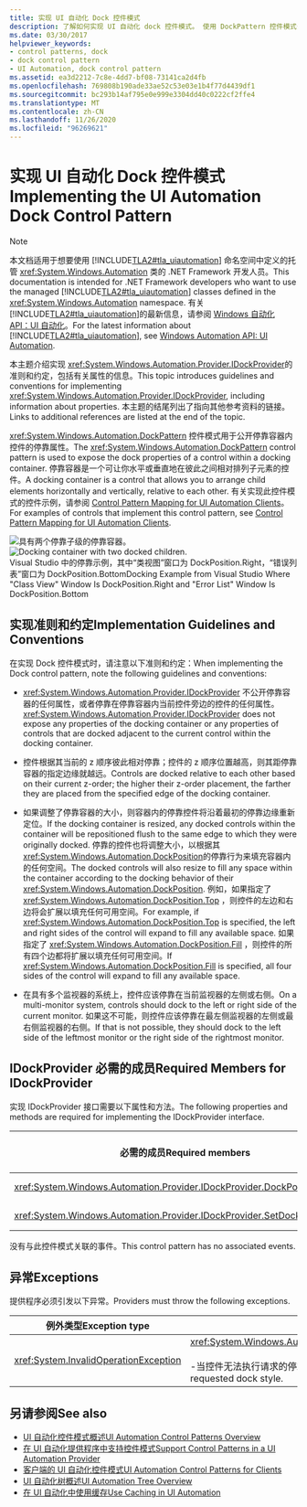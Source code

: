 ```yaml
---
title: 实现 UI 自动化 Dock 控件模式
description: 了解如何实现 UI 自动化 dock 控件模式。 使用 DockPattern 控件模式公开控件的停靠属性。 实现 IDockProvider。
ms.date: 03/30/2017
helpviewer_keywords:
- control patterns, dock
- dock control pattern
- UI Automation, dock control pattern
ms.assetid: ea3d2212-7c8e-4dd7-bf08-73141ca2d4fb
ms.openlocfilehash: 769808b190ade33ae52c53e03e1b4f77d4439df1
ms.sourcegitcommit: bc293b14af795e0e999e3304dd40c0222cf2ffe4
ms.translationtype: MT
ms.contentlocale: zh-CN
ms.lasthandoff: 11/26/2020
ms.locfileid: "96269621"
---
```

# <a name="implementing-the-ui-automation-dock-control-pattern"></a><span data-ttu-id="0c07f-105">实现 UI 自动化 Dock 控件模式</span><span class="sxs-lookup"><span data-stu-id="0c07f-105">Implementing the UI Automation Dock Control Pattern</span></span>

> [!NOTE]
> <span data-ttu-id="0c07f-106">本文档适用于想要使用 [!INCLUDE[TLA2#tla_uiautomation](../../../includes/tla2sharptla-uiautomation-md.md)] 命名空间中定义的托管 <xref:System.Windows.Automation> 类的 .NET Framework 开发人员。</span><span class="sxs-lookup"><span data-stu-id="0c07f-106">This documentation is intended for .NET Framework developers who want to use the managed [!INCLUDE[TLA2#tla_uiautomation](../../../includes/tla2sharptla-uiautomation-md.md)] classes defined in the <xref:System.Windows.Automation> namespace.</span></span> <span data-ttu-id="0c07f-107">有关 [!INCLUDE[TLA2#tla_uiautomation](../../../includes/tla2sharptla-uiautomation-md.md)]的最新信息，请参阅 [Windows 自动化 API：UI 自动化](/windows/win32/winauto/entry-uiauto-win32)。</span><span class="sxs-lookup"><span data-stu-id="0c07f-107">For the latest information about [!INCLUDE[TLA2#tla_uiautomation](../../../includes/tla2sharptla-uiautomation-md.md)], see [Windows Automation API: UI Automation](/windows/win32/winauto/entry-uiauto-win32).</span></span>  
  
 <span data-ttu-id="0c07f-108">本主题介绍实现 <xref:System.Windows.Automation.Provider.IDockProvider>的准则和约定，包括有关属性的信息。</span><span class="sxs-lookup"><span data-stu-id="0c07f-108">This topic introduces guidelines and conventions for implementing <xref:System.Windows.Automation.Provider.IDockProvider>, including information about properties.</span></span> <span data-ttu-id="0c07f-109">本主题的结尾列出了指向其他参考资料的链接。</span><span class="sxs-lookup"><span data-stu-id="0c07f-109">Links to additional references are listed at the end of the topic.</span></span>  
  
 <span data-ttu-id="0c07f-110"><xref:System.Windows.Automation.DockPattern> 控件模式用于公开停靠容器内控件的停靠属性。</span><span class="sxs-lookup"><span data-stu-id="0c07f-110">The <xref:System.Windows.Automation.DockPattern> control pattern is used to expose the dock properties of a control within a docking container.</span></span> <span data-ttu-id="0c07f-111">停靠容器是一个可让你水平或垂直地在彼此之间相对排列子元素的控件。</span><span class="sxs-lookup"><span data-stu-id="0c07f-111">A docking container is a control that allows you to arrange child elements horizontally and vertically, relative to each other.</span></span> <span data-ttu-id="0c07f-112">有关实现此控件模式的控件示例，请参阅 [Control Pattern Mapping for UI Automation Clients](control-pattern-mapping-for-ui-automation-clients.md)。</span><span class="sxs-lookup"><span data-stu-id="0c07f-112">For examples of controls that implement this control pattern, see [Control Pattern Mapping for UI Automation Clients](control-pattern-mapping-for-ui-automation-clients.md).</span></span>  
  
 <span data-ttu-id="0c07f-113">![具有两个停靠子级的停靠容器。](./media/uia-dockpattern-dockingexample.PNG "UIA_DockPattern_DockingExample")</span><span class="sxs-lookup"><span data-stu-id="0c07f-113">![Docking container with two docked children.](./media/uia-dockpattern-dockingexample.PNG "UIA_DockPattern_DockingExample")</span></span>  
<span data-ttu-id="0c07f-114">Visual Studio 中的停靠示例，其中“类视图”窗口为 DockPosition.Right，“错误列表”窗口为 DockPosition.Bottom</span><span class="sxs-lookup"><span data-stu-id="0c07f-114">Docking Example from Visual Studio Where "Class View" Window Is DockPosition.Right and "Error List" Window Is DockPosition.Bottom</span></span>  
  
<a name="Implementation_Guidelines_and_Conventions"></a>

## <a name="implementation-guidelines-and-conventions"></a><span data-ttu-id="0c07f-115">实现准则和约定</span><span class="sxs-lookup"><span data-stu-id="0c07f-115">Implementation Guidelines and Conventions</span></span>  

 <span data-ttu-id="0c07f-116">在实现 Dock 控件模式时，请注意以下准则和约定：</span><span class="sxs-lookup"><span data-stu-id="0c07f-116">When implementing the Dock control pattern, note the following guidelines and conventions:</span></span>  
  
- <span data-ttu-id="0c07f-117"><xref:System.Windows.Automation.Provider.IDockProvider> 不公开停靠容器的任何属性，或者停靠在停靠容器内当前控件旁边的控件的任何属性。</span><span class="sxs-lookup"><span data-stu-id="0c07f-117"><xref:System.Windows.Automation.Provider.IDockProvider> does not expose any properties of the docking container or any properties of controls that are docked adjacent to the current control within the docking container.</span></span>  
  
- <span data-ttu-id="0c07f-118">控件根据其当前的 z 顺序彼此相对停靠；控件的 z 顺序位置越高，则其距停靠容器的指定边缘就越远。</span><span class="sxs-lookup"><span data-stu-id="0c07f-118">Controls are docked relative to each other based on their current z-order; the higher their z-order placement, the farther they are placed from the specified edge of the docking container.</span></span>  
  
- <span data-ttu-id="0c07f-119">如果调整了停靠容器的大小，则容器内的停靠控件将沿着最初的停靠边缘重新定位。</span><span class="sxs-lookup"><span data-stu-id="0c07f-119">If the docking container is resized, any docked controls within the container will be repositioned flush to the same edge to which they were originally docked.</span></span> <span data-ttu-id="0c07f-120">停靠的控件也将调整大小，以根据其 <xref:System.Windows.Automation.DockPosition>的停靠行为来填充容器内的任何空间。</span><span class="sxs-lookup"><span data-stu-id="0c07f-120">The docked controls will also resize to fill any space within the container according to the docking behavior of their <xref:System.Windows.Automation.DockPosition>.</span></span> <span data-ttu-id="0c07f-121">例如，如果指定了 <xref:System.Windows.Automation.DockPosition.Top> ，则控件的左边和右边将会扩展以填充任何可用空间。</span><span class="sxs-lookup"><span data-stu-id="0c07f-121">For example, if <xref:System.Windows.Automation.DockPosition.Top> is specified, the left and right sides of the control will expand to fill any available space.</span></span> <span data-ttu-id="0c07f-122">如果指定了 <xref:System.Windows.Automation.DockPosition.Fill> ，则控件的所有四个边都将扩展以填充任何可用空间。</span><span class="sxs-lookup"><span data-stu-id="0c07f-122">If <xref:System.Windows.Automation.DockPosition.Fill> is specified, all four sides of the control will expand to fill any available space.</span></span>  
  
- <span data-ttu-id="0c07f-123">在具有多个监视器的系统上，控件应该停靠在当前监视器的左侧或右侧。</span><span class="sxs-lookup"><span data-stu-id="0c07f-123">On a multi-monitor system, controls should dock to the left or right side of the current monitor.</span></span> <span data-ttu-id="0c07f-124">如果这不可能，则控件应该停靠在最左侧监视器的左侧或最右侧监视器的右侧。</span><span class="sxs-lookup"><span data-stu-id="0c07f-124">If that is not possible, they should dock to the left side of the leftmost monitor or the right side of the rightmost monitor.</span></span>  
  
<a name="Required_Members_for_IDockProvider"></a>

## <a name="required-members-for-idockprovider"></a><span data-ttu-id="0c07f-125">IDockProvider 必需的成员</span><span class="sxs-lookup"><span data-stu-id="0c07f-125">Required Members for IDockProvider</span></span>  

 <span data-ttu-id="0c07f-126">实现 IDockProvider 接口需要以下属性和方法。</span><span class="sxs-lookup"><span data-stu-id="0c07f-126">The following properties and methods are required for implementing the IDockProvider interface.</span></span>  
  
|<span data-ttu-id="0c07f-127">必需的成员</span><span class="sxs-lookup"><span data-stu-id="0c07f-127">Required members</span></span>|<span data-ttu-id="0c07f-128">成员类型</span><span class="sxs-lookup"><span data-stu-id="0c07f-128">Member type</span></span>|<span data-ttu-id="0c07f-129">说明</span><span class="sxs-lookup"><span data-stu-id="0c07f-129">Notes</span></span>|  
|----------------------|-----------------|-----------|  
|<xref:System.Windows.Automation.Provider.IDockProvider.DockPosition%2A>|<span data-ttu-id="0c07f-130">属性</span><span class="sxs-lookup"><span data-stu-id="0c07f-130">Property</span></span>|<span data-ttu-id="0c07f-131">无</span><span class="sxs-lookup"><span data-stu-id="0c07f-131">None</span></span>|  
|<xref:System.Windows.Automation.Provider.IDockProvider.SetDockPosition%2A>|<span data-ttu-id="0c07f-132">方法</span><span class="sxs-lookup"><span data-stu-id="0c07f-132">Method</span></span>|<span data-ttu-id="0c07f-133">无</span><span class="sxs-lookup"><span data-stu-id="0c07f-133">None</span></span>|  
  
 <span data-ttu-id="0c07f-134">没有与此控件模式关联的事件。</span><span class="sxs-lookup"><span data-stu-id="0c07f-134">This control pattern has no associated events.</span></span>  
  
<a name="Exceptions"></a>

## <a name="exceptions"></a><span data-ttu-id="0c07f-135">异常</span><span class="sxs-lookup"><span data-stu-id="0c07f-135">Exceptions</span></span>  

 <span data-ttu-id="0c07f-136">提供程序必须引发以下异常。</span><span class="sxs-lookup"><span data-stu-id="0c07f-136">Providers must throw the following exceptions.</span></span>  
  
|<span data-ttu-id="0c07f-137">例外类型</span><span class="sxs-lookup"><span data-stu-id="0c07f-137">Exception type</span></span>|<span data-ttu-id="0c07f-138">条件</span><span class="sxs-lookup"><span data-stu-id="0c07f-138">Condition</span></span>|  
|--------------------|---------------|  
|<xref:System.InvalidOperationException>|<xref:System.Windows.Automation.Provider.IDockProvider.SetDockPosition%2A><br /><br /> <span data-ttu-id="0c07f-139">-当控件无法执行请求的停靠样式时。</span><span class="sxs-lookup"><span data-stu-id="0c07f-139">-   When a control is not able to execute the requested dock style.</span></span>|  
  
## <a name="see-also"></a><span data-ttu-id="0c07f-140">另请参阅</span><span class="sxs-lookup"><span data-stu-id="0c07f-140">See also</span></span>

- [<span data-ttu-id="0c07f-141">UI 自动化控件模式概述</span><span class="sxs-lookup"><span data-stu-id="0c07f-141">UI Automation Control Patterns Overview</span></span>](ui-automation-control-patterns-overview.md)
- [<span data-ttu-id="0c07f-142">在 UI 自动化提供程序中支持控件模式</span><span class="sxs-lookup"><span data-stu-id="0c07f-142">Support Control Patterns in a UI Automation Provider</span></span>](support-control-patterns-in-a-ui-automation-provider.md)
- [<span data-ttu-id="0c07f-143">客户端的 UI 自动化控件模式</span><span class="sxs-lookup"><span data-stu-id="0c07f-143">UI Automation Control Patterns for Clients</span></span>](ui-automation-control-patterns-for-clients.md)
- [<span data-ttu-id="0c07f-144">UI 自动化树概述</span><span class="sxs-lookup"><span data-stu-id="0c07f-144">UI Automation Tree Overview</span></span>](ui-automation-tree-overview.md)
- [<span data-ttu-id="0c07f-145">在 UI 自动化中使用缓存</span><span class="sxs-lookup"><span data-stu-id="0c07f-145">Use Caching in UI Automation</span></span>](use-caching-in-ui-automation.md)
